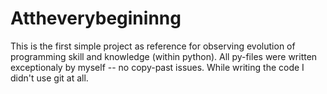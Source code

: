# Attheverybegininng
This is the first simple project as reference for observing evolution of programming skill and knowledge (within python).
All py-files were written exceptionaly by myself -- no copy-past issues.
While writing the code I didn't use git at all.
